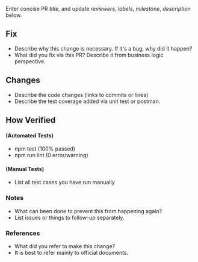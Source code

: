 Enter concise PR *title*, and update *reviewers*, *labels*, *milestone*, *description* below.

## Fix #
- Describe why this change is necessary. If it's a bug, why did it happen?
- What did you fix via this PR? Describe it from business logic perspective.

## Changes
- Describe the code changes (links to commits or lines)
- Describe the test coverage added via unit test or postman.

## How Verified
#### (Automated Tests)
- npm test (100% passed)
- npm run lint (0 error/warning)

#### (Manual Tests)
- List all test cases you have run manually

### Notes
- What can been done to prevent this from happening again?
- List issues or things to follow-up separately.

### References
- What did you refer to make this change?
- It is best to refer mainly to official documents.
